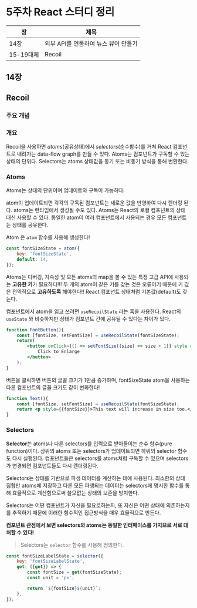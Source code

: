 # 5주차 React 스터디 정리

| 장   | 제목                                 |
| ---- | ------------------------------------ |
| 14장 | 외부 API를 연동하여 뉴스 뷰어 만들기 |
| 15-19대체 | Recoil         |

## 14장

## Recoil

### 주요 개념

### 개요

Recoil을 사용하면 *atoms*(공유상태)에서 *selectors*(순수함수)를 거쳐 React 컴포넌트로 내려가는 data-flow graph를 만들 수 있다. Atoms는 컴포넌트가 구독할 수 있는 상태의 단위다. Selectors는 atoms 상태값을 동기 또는 비동기 방식을 통해 변환한다.

### Atoms

Atoms는 상태의 단위이며 업데이트와 구독이 가능하다.

atom이 업데이트되면 각각의 구독된 컴포넌트는 새로운 값을 반영하여 다시 렌더링 된다. atoms는 런타임에서 생성될 수도 있다. Atoms는 React의 로컬 컴포넌트의 상태 대신 사용할 수 있다. 동일한 atom이 여러 컴포넌트에서 사용되는 경우 모든 컴포넌트는 상태를 공유한다.

Atom 은 `atom` 함수를 사용해 생성한다!

```jsx
const fontSizeState = atom({
	key: 'fontSizeState',
	default: 14,
});
```

Atoms는 디버깅, 지속성 및 모든 atoms의 map을 볼 수 있는 특정 고급 API에 사용되는 **고유한 키**가 필요하다!!! 두 개의 atom이 같은 키를 갖는 것은 오류이기 때문에 키 값은 전역적으로 **고유하도록** 해야한다!! React 컴포넌트 상태처럼 기본값(default)도 갖는다.

컴포넌트에서 atom을 읽고 쓰려면 `useRecoilState` 라는 훅을 사용한다. React의 `useState` 와 비슷하지만 상태가 컴포넌트 간에 공유될 수 있다는 차이가 있다.

```jsx
function FontButton(){
	const [fontSize, setFontSize] = useRecoilState(fontSizeState);
	return(
		<button onClick={() => setFontSize((size) => size + 1)} style = {{fontSize}}>
			Click to Enlarge
		</button>
	);
}
```

버튼을 클릭하면 버튼의 글꼴 크기가 1만큼 증가하며, fontSizeState atom을 사용하는 다른 컴포넌트의 글꼴 크기도 같이 변화한다! 

```jsx
function Text(){
	const [fontSize, setFontSize] = useRecoilState(fontSizeState);
	return <p style={{fontSize}}>This text will increase in size too.</p>;
}
```

### Selectors

**Selector**는 atoms나 다른 selectors를 입력으로 받아들이는 순수 함수(pure function)이다. 상위의 atoms 또는 selectors가 업데이트되면 하위의 selector 함수도 다시 실행된다. 컴포넌트들은 selectors를 atoms처럼 구독할 수 있으며 selectors가 변경되면 컴포넌트들도 다시 렌더링된다.

Selectors는 상태를 기반으로 파생 데이터를 계산하는 데에 사용된다. 최소한의 상태 집합만 atoms에 저장하고 다른 모든 파생되는 데이터는 selectors에 명시한 함수를 통해 효율적으로 계산함으로써 쓸모없는 상태의 보존을 방지한다.

Selectors는 어떤 컴포넌트가 자신을 필요로하는지, 또 자신은 어떤 상태에 의존하는지를 추적하기 때문에 이러한 함수적인 접근방식을 매우 효율적으로 만든다.

**컴포넌트 관점에서 보면 selectors와 atoms는 동일한 인터페이스를 가지므로 서로 대처할 수 있다!**

> Selectors는 `selector` 함수를 사용해 정의한다.
> 

```jsx
const fontSizeLabelState = selector({
	key: 'fontSizeLabelState',
	get: ({get}) => {
		const fontSize = get(fontSizeState);
		const unit = 'px';

		return `${fontSize}${unit}`;
	},
});
```